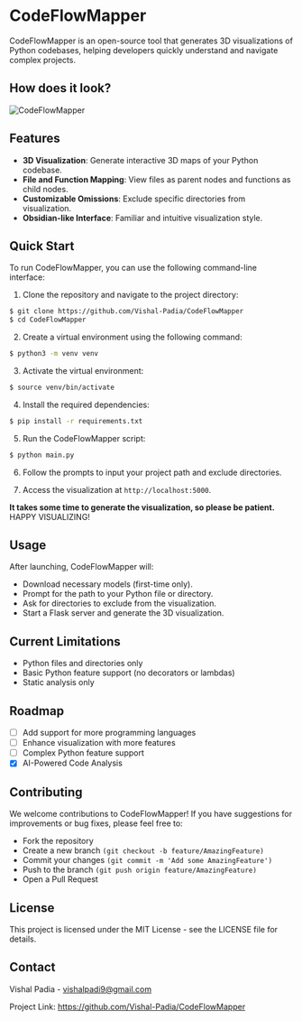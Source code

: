 # CodeFlowMapper

CodeFlowMapper is an open-source tool that generates 3D visualizations of Python codebases, helping developers quickly understand and navigate complex projects.

## How does it look?
![CodeFlowMapper](https://github.com/user-attachments/assets/58cf8de9-bf0f-4af7-8c73-8c379ed48320)

## Features

- **3D Visualization**: Generate interactive 3D maps of your Python codebase.
- **File and Function Mapping**: View files as parent nodes and functions as child nodes.
- **Customizable Omissions**: Exclude specific directories from visualization.
- **Obsidian-like Interface**: Familiar and intuitive visualization style.

## Quick Start
To run CodeFlowMapper, you can use the following command-line interface:
1. Clone the repository and navigate to the project directory:
```bash
$ git clone https://github.com/Vishal-Padia/CodeFlowMapper
$ cd CodeFlowMapper
```
2. Create a virtual environment using the following command:
```bash
$ python3 -m venv venv
``` 
3. Activate the virtual environment:
```bash
$ source venv/bin/activate
```
4. Install the required dependencies:
```bash
$ pip install -r requirements.txt
```
5. Run the CodeFlowMapper script:
```bash
$ python main.py
```
6. Follow the prompts to input your project path and exclude directories.

7. Access the visualization at `http://localhost:5000`.

 **It takes some time to generate the visualization, so please be patient.**
HAPPY VISUALIZING! 


## Usage

After launching, CodeFlowMapper will:
- Download necessary models (first-time only).
- Prompt for the path to your Python file or directory.
- Ask for directories to exclude from the visualization.
- Start a Flask server and generate the 3D visualization.

## Current Limitations

- Python files and directories only
- Basic Python feature support (no decorators or lambdas)
- Static analysis only

## Roadmap
- [ ] Add support for more programming languages
- [ ] Enhance visualization with more features
- [ ] Complex Python feature support
- [x] AI-Powered Code Analysis

## Contributing
We welcome contributions to CodeFlowMapper! If you have suggestions for improvements or bug fixes, please feel free to:

- Fork the repository
- Create a new branch `(git checkout -b feature/AmazingFeature)`
- Commit your changes `(git commit -m 'Add some AmazingFeature')`
- Push to the branch `(git push origin feature/AmazingFeature)`
- Open a Pull Request

## License
This project is licensed under the MIT License - see the LICENSE file for details.

## Contact
Vishal Padia - vishalpadi9@gmail.com

Project Link: https://github.com/Vishal-Padia/CodeFlowMapper
